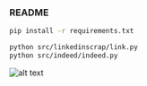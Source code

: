 ### README

```bash
pip install -r requirements.txt
```

```bash
python src/linkedinscrap/link.py
python src/indeed/indeed.py
```
![alt text](https://github.com/nclsdvl/projetOne/Untitled_diagram.png?raw=true)
